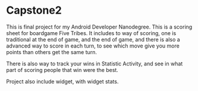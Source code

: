 # Capstone2

This is final project for my Android Developer Nanodegree. 
This is a scoring sheet for boardgame Five Tribes. It includes to way of scoring,
one is traditional at the end of game, and the end of game, and there is also a advanced way to score in each turn,
to see which move give you more points than others get the same turn. 

There is also way to track your wins in Statistic Activity, and see in what part of scoring people that win were the best. 

Project also include widget, with widget stats. 
